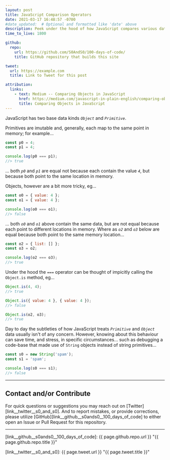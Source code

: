 ```yaml
---
layout: post
title: JavaScript Comparison Operators
date: 2021-03-17 16:48:57 -0700
#date_updated:  # Optional and formatted like 'date' above
description: Peek under the hood of how JavaScript compares various data types
time_to_live: 1800

github:
  repo:
    url: https://github.com/S0AndS0/100-days-of-code/
    title: GitHub repository that builds this site

tweet:
  url: https://example.com
  title: Link to Tweet for this post

attribution:
  links:
    - text: Medium -- Comparing Objects in JavaScript
      href: https://medium.com/javascript-in-plain-english/comparing-objects-in-javascript-ce2dc1f3de7f
      title: Comparing Objects in JavaScript
---
```




JavaScript has two base data kinds _`Object`_ and _`Primitive`_.


Primitives are imutable and, generally, each map to the same point in memory; for example...


```javascript
const p0 = 4;
const p1 = 4;

console.log(p0 === p1);
//> true
```


... both _`p0`_ and _`p1`_ are equal not because each contain the value _`4`_, but because both point to the same location in memory.


Objects, however are a bit more tricky, eg...


```javascript
const o0 = { value: 4 };
const o1 = { value: 4 };

console.log(o0 === o1);
//> false
```


... both _`o0`_ and _`o1`_ above contain the same data, but are not equal because each point to different locations in memory. Where as _`o2`_ and _`o3`_ below are equal because both point to the same memory location...


```javascript
const o2 = { list: [] };
const o3 = o2;

console.log(o2 === o3);
//> true
```


Under the hood the _`===`_ operator can be thought of impicitly calling the `Object.is` method, eg...


```javascript
Object.is(4, 4);
//> true

Object.is({ value: 4 }, { value: 4 });
//> false

Object.is(o2, o3);
//> true
```


Day to day the subtleties of how JavaScript treats _`Primitive`_ and _`Object`_ data usually isn't of any concern. However, knowing about this behaviour can save time, and stress, in specific circumstances... such as debugging a code-base that made use of `String` objects instead of string primitives...


```javascript
const s0 = new String('spam');
const s1 = 'spam';

console.log(s0 === s1);
//> false
```


______


## Contact and/or Contribute
[heading__contact_andor_contribute]: #contact-andor-contribute


For quick questions or suggestions you may reach out on [Twitter][link__twitter__s0_and_s0]. And to report mistakes, or provide corrections, please utilize [GitHub][link__github__s0ands0__100_days_of_code] to either open an Issue or Pull Request for this repository.


______



[link__github__s0ands0__100_days_of_code]: {{ page.github.repo.url }} "{{ page.github.repo.title }}"

[link__twitter__s0_and_s0]: {{ page.tweet.url }} "{{ page.tweet.title }}"

